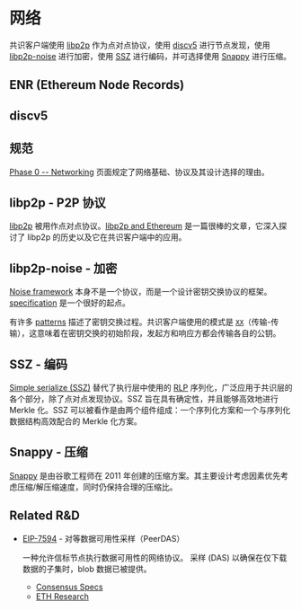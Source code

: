 # 网络

共识客户端使用 [libp2p][libp2p] 作为点对点协议，使用 [discv5][discv5] 进行节点发现，使用 [libp2p-noise][libp2p-noise] 进行加密，使用 [SSZ][ssz] 进行编码，并可选择使用 [Snappy][snappy] 进行压缩。

## ENR (Ethereum Node Records)

## discv5

## 规范

[Phase 0 -- Networking][consensus-networking] 页面规定了网络基础、协议及其设计选择的理由。


## libp2p - P2P 协议

[libp2p][libp2p] 被用作点对点协议。[libp2p and Ethereum][libp2p-and-eth] 是一篇很棒的文章，它深入探讨了 libp2p 的历史以及它在共识客户端中的应用。



## libp2p-noise - 加密

[Noise framework][noise-framework] 本身不是一个协议，而是一个设计密钥交换协议的框架。[specification][noise-specification] 是一个很好的起点。


有许多 [patterns][noise-patterns] 描述了密钥交换过程。共识客户端使用的模式是 [`XX`][noise-xx]（传输-传输），这意味着在密钥交换的初始阶段，发起方和响应方都会传输各自的公钥。


## SSZ - 编码

[Simple serialize (SSZ)][ssz] 替代了执行层中使用的 [RLP][rlp] 序列化，广泛应用于共识层的各个部分，除了点对点发现协议。SSZ 旨在具有确定性，并且能够高效地进行 Merkle 化。SSZ 可以被看作是由两个组件组成：一个序列化方案和一个与序列化数据结构高效配合的 Merkle 化方案。


## Snappy - 压缩

[Snappy][snappy] 是由谷歌工程师在 2011 年创建的压缩方案。其主要设计考虑因素优先考虑压缩/解压缩速度，同时仍保持合理的压缩比。


## Related R&D

- [EIP-7594][peerdas-eip] - 对等数据可用性采样（PeerDAS）

 
  一种允许信标节点执行数据可用性的网络协议。
  采样 (DAS) 以确保在仅下载数据的子集时，blob 数据已被提供。
  - [Consensus Specs][peerdas-specs]
  - [ETH Research][peerdas-ethresearch]

[consensus-networking]: https://github.com/ethereum/consensus-specs/blob/dev/specs/phase0/p2p-interface.md
[discv5]: https://github.com/ethereum/devp2p/blob/master/discv5/discv5.md
[libp2p-and-eth]: https://blog.libp2p.io/libp2p-and-ethereum/
[libp2p-noise]: https://github.com/libp2p/specs/tree/master/noise
[libp2p]: https://docs.libp2p.io/
[noise-framework]: https://noiseprotocol.org/
[noise-patterns]: https://noiseexplorer.com/patterns/
[noise-specification]: https://noiseprotocol.org/noise.html
[noise-xx]: https://noiseexplorer.com/patterns/XX/
[peerdas-eip]: https://github.com/ethereum/EIPs/pull/8105
[peerdas-ethresearch]: https://ethresear.ch/t/peerdas-a-simpler-das-approach-using-battle-tested-p2p-components/16541
[peerdas-specs]: https://github.com/ethereum/consensus-specs/pull/3574
[rlp]: https://ethereum.org/developers/docs/data-structures-and-encoding/rlp
[snappy]: https://en.wikipedia.org/wiki/Snappy_(compression)
[ssz]: https://ethereum.org/developers/docs/data-structures-and-encoding/ssz
[blog]: https://medium.com/coinmonks/dissecting-the-ethereum-networking-stack-node-discovery-4b3f7895f83f
